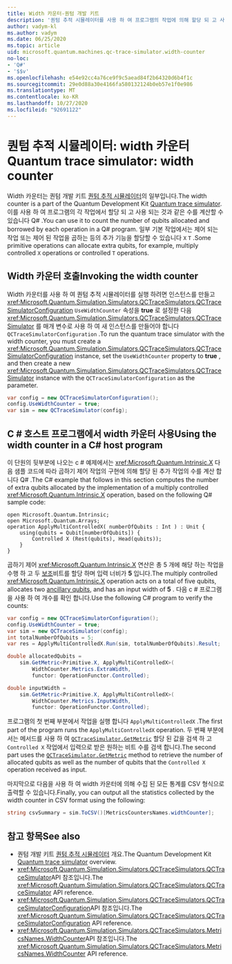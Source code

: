 ```yaml
---
title: Width 카운터-퀀텀 개발 키트
description: '퀀텀 추적 시뮬레이터를 사용 하 여 프로그램의 작업에 의해 할당 되 고 사용 되는 수를 계산 하는 Microsoft QDK width 카운터에 대해 알아봅니다 Q# .'
author: vadym-kl
ms.author: vadym
ms.date: 06/25/2020
ms.topic: article
uid: microsoft.quantum.machines.qc-trace-simulator.width-counter
no-loc:
- 'Q#'
- '$$v'
ms.openlocfilehash: e54e92cc4a76ce9f9c5aead84f2b64320d6b4f1c
ms.sourcegitcommit: 29e0d88a30e4166fa580132124b0eb57e1f0e986
ms.translationtype: MT
ms.contentlocale: ko-KR
ms.lasthandoff: 10/27/2020
ms.locfileid: "92691122"
---
```

# <a name="quantum-trace-simulator-width-counter"></a><span data-ttu-id="b41aa-103">퀀텀 추적 시뮬레이터: width 카운터</span><span class="sxs-lookup"><span data-stu-id="b41aa-103">Quantum trace simulator: width counter</span></span>

<span data-ttu-id="b41aa-104">Width 카운터는 퀀텀 개발 키트 [퀀텀 추적 시뮬레이터](xref:microsoft.quantum.machines.qc-trace-simulator.intro)의 일부입니다.</span><span class="sxs-lookup"><span data-stu-id="b41aa-104">The width counter is a part of the Quantum Development Kit [Quantum trace simulator](xref:microsoft.quantum.machines.qc-trace-simulator.intro).</span></span> <span data-ttu-id="b41aa-105">이를 사용 하 여 프로그램의 각 작업에서 할당 되 고 사용 되는 것과 같은 수를 계산할 수 있습니다 Q# .</span><span class="sxs-lookup"><span data-stu-id="b41aa-105">You can use it to count the number of qubits allocated and borrowed by each operation in a Q# program.</span></span> <span data-ttu-id="b41aa-106">일부 기본 작업에서는 제어 되는 작업 또는 제어 된 작업을 곱하는 등의 추가 기능을 할당할 수 있습니다 `X` `T` .</span><span class="sxs-lookup"><span data-stu-id="b41aa-106">Some primitive operations can allocate extra qubits, for example, multiply controlled `X` operations or controlled `T` operations.</span></span>

## <a name="invoking-the-width-counter"></a><span data-ttu-id="b41aa-107">Width 카운터 호출</span><span class="sxs-lookup"><span data-stu-id="b41aa-107">Invoking the width counter</span></span>

<span data-ttu-id="b41aa-108">Width 카운터를 사용 하 여 퀀텀 추적 시뮬레이터를 실행 하려면 인스턴스를 만들고 <xref:Microsoft.Quantum.Simulation.Simulators.QCTraceSimulators.QCTraceSimulatorConfiguration> `UseWidthCounter` 속성을 **true** 로 설정한 다음 <xref:Microsoft.Quantum.Simulation.Simulators.QCTraceSimulators.QCTraceSimulator> 를 매개 변수로 사용 하 여 새 인스턴스를 만들어야 합니다 `QCTraceSimulatorConfiguration` .</span><span class="sxs-lookup"><span data-stu-id="b41aa-108">To run the quantum trace simulator with the width counter, you must create a <xref:Microsoft.Quantum.Simulation.Simulators.QCTraceSimulators.QCTraceSimulatorConfiguration> instance, set the `UseWidthCounter` property to **true** , and then create a new <xref:Microsoft.Quantum.Simulation.Simulators.QCTraceSimulators.QCTraceSimulator> instance with the `QCTraceSimulatorConfiguration` as the parameter.</span></span> 

```csharp
var config = new QCTraceSimulatorConfiguration();
config.UseWidthCounter = true;
var sim = new QCTraceSimulator(config);
```

## <a name="using-the-width-counter-in-a-c-host-program"></a><span data-ttu-id="b41aa-109">C # 호스트 프로그램에서 width 카운터 사용</span><span class="sxs-lookup"><span data-stu-id="b41aa-109">Using the width counter in a C# host program</span></span>

<span data-ttu-id="b41aa-110">이 단원의 뒷부분에 나오는 c # 예제에서는 <xref:Microsoft.Quantum.Intrinsic.X> 다음 샘플 코드에 따라 곱하기 제어 작업의 구현에 의해 할당 된 추가 작업의 수를 계산 합니다 Q# .</span><span class="sxs-lookup"><span data-stu-id="b41aa-110">The C# example that follows in this section computes the number of extra qubits allocated by the implementation of a multiply controlled <xref:Microsoft.Quantum.Intrinsic.X> operation, based on the following Q# sample code:</span></span>

```qsharp
open Microsoft.Quantum.Intrinsic;
open Microsoft.Quantum.Arrays;
operation ApplyMultiControlledX( numberOfQubits : Int ) : Unit {
    using(qubits = Qubit[numberOfQubits]) {
        Controlled X (Rest(qubits), Head(qubits));
    } 
}
```

<span data-ttu-id="b41aa-111">곱하기 제어 <xref:Microsoft.Quantum.Intrinsic.X> 연산은 총 5 개에 해당 하는 작업을 수행 하 고 두 [보조](xref:microsoft.quantum.glossary#ancilla)비트를 할당 하며 입력 너비가 **5** 입니다.</span><span class="sxs-lookup"><span data-stu-id="b41aa-111">The multiply controlled <xref:Microsoft.Quantum.Intrinsic.X> operation acts on a total of five qubits, allocates two [ancillary qubits](xref:microsoft.quantum.glossary#ancilla), and has an input width of **5** .</span></span> <span data-ttu-id="b41aa-112">다음 c # 프로그램을 사용 하 여 개수를 확인 합니다.</span><span class="sxs-lookup"><span data-stu-id="b41aa-112">Use the following C# program to verify the counts:</span></span>

```csharp 
var config = new QCTraceSimulatorConfiguration();
config.UseWidthCounter = true;
var sim = new QCTraceSimulator(config);
int totalNumberOfQubits = 5;
var res = ApplyMultiControlledX.Run(sim, totalNumberOfQubits).Result;

double allocatedQubits = 
    sim.GetMetric<Primitive.X, ApplyMultiControlledX>(
        WidthCounter.Metrics.ExtraWidth,
        functor: OperationFunctor.Controlled); 

double inputWidth =
    sim.GetMetric<Primitive.X, ApplyMultiControlledX>(
        WidthCounter.Metrics.InputWidth,
        functor: OperationFunctor.Controlled);
```

<span data-ttu-id="b41aa-113">프로그램의 첫 번째 부분에서 작업을 실행 합니다 `ApplyMultiControlledX` .</span><span class="sxs-lookup"><span data-stu-id="b41aa-113">The first part of the program runs the `ApplyMultiControlledX` operation.</span></span> <span data-ttu-id="b41aa-114">두 번째 부분에서는 메서드를 사용 하 여 [`QCTraceSimulator.GetMetric`](https://docs.microsoft.com/dotnet/api/microsoft.quantum.simulation.simulators.qctracesimulators.qctracesimulator.getmetric) 할당 된 값을 검색 하 고 `Controlled X` 작업에서 입력으로 받은 원하는 비트 수를 검색 합니다.</span><span class="sxs-lookup"><span data-stu-id="b41aa-114">The second part uses the [`QCTraceSimulator.GetMetric`](https://docs.microsoft.com/dotnet/api/microsoft.quantum.simulation.simulators.qctracesimulators.qctracesimulator.getmetric) method to retrieve the number of allocated qubits as well as the number of qubits that the `Controlled X` operation received as input.</span></span> 

<span data-ttu-id="b41aa-115">마지막으로 다음을 사용 하 여 width 카운터에 의해 수집 된 모든 통계를 CSV 형식으로 출력할 수 있습니다.</span><span class="sxs-lookup"><span data-stu-id="b41aa-115">Finally, you can output all the statistics collected by the width counter in CSV format using the following:</span></span>
```csharp
string csvSummary = sim.ToCSV()[MetricsCountersNames.widthCounter];
```

## <a name="see-also"></a><span data-ttu-id="b41aa-116">참고 항목</span><span class="sxs-lookup"><span data-stu-id="b41aa-116">See also</span></span>

- <span data-ttu-id="b41aa-117">퀀텀 개발 키트 [퀀텀 추적 시뮬레이터](xref:microsoft.quantum.machines.qc-trace-simulator.intro) 개요.</span><span class="sxs-lookup"><span data-stu-id="b41aa-117">The Quantum Development Kit [Quantum trace simulator](xref:microsoft.quantum.machines.qc-trace-simulator.intro) overview.</span></span>
- <span data-ttu-id="b41aa-118"><xref:Microsoft.Quantum.Simulation.Simulators.QCTraceSimulators.QCTraceSimulator>API 참조입니다.</span><span class="sxs-lookup"><span data-stu-id="b41aa-118">The <xref:Microsoft.Quantum.Simulation.Simulators.QCTraceSimulators.QCTraceSimulator> API reference.</span></span>
- <span data-ttu-id="b41aa-119"><xref:Microsoft.Quantum.Simulation.Simulators.QCTraceSimulators.QCTraceSimulatorConfiguration>API 참조입니다.</span><span class="sxs-lookup"><span data-stu-id="b41aa-119">The <xref:Microsoft.Quantum.Simulation.Simulators.QCTraceSimulators.QCTraceSimulatorConfiguration> API reference.</span></span>
- <span data-ttu-id="b41aa-120"><xref:Microsoft.Quantum.Simulation.Simulators.QCTraceSimulators.MetricsNames.WidthCounter>API 참조입니다.</span><span class="sxs-lookup"><span data-stu-id="b41aa-120">The <xref:Microsoft.Quantum.Simulation.Simulators.QCTraceSimulators.MetricsNames.WidthCounter> API reference.</span></span>
